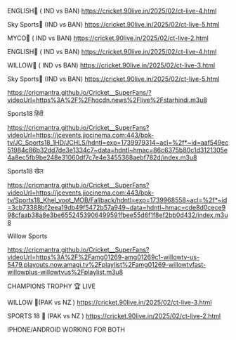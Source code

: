 ENGLISH🏏 ( IND vs BAN)
https://cricket.90live.in/2025/02/ct-live-4.html

Sky Sports🏏 (IND vs BAN)
https://cricket.90live.in/2025/02/ct-live-5.html

MYCO🏏 ( IND vs BAN)
https://cricket.90live.in/2025/02/ct-live-2.html

ENGLISH🏏 ( IND vs BAN)
https://cricket.90live.in/2025/02/ct-live-4.html

WILLOW🏏 ( IND vs BAN)
https://cricket.90live.in/2025/02/ct-live-3.html

Sky Sports🏏 (IND vs BAN)
https://cricket.90live.in/2025/02/ct-live-5.html

https://cricmantra.github.io/Cricket__SuperFans/?videoUrl=https%3A%2F%2Fhocdn.news%2Flive%2Fstarhindi.m3u8

Sports18 हिंदी

https://cricmantra.github.io/Cricket__SuperFans?videoUrl=https://jcevents.jiocinema.com:443/bpk-tv/JC_Sports18_1HD/JCHLS/hdntl=exp=1739979314~acl=%2f*~id=aaf549ec51984c86b32dd7de3e1334c7~data=hdntl~hmac=86c6375b80c1d3121305e4a8ec5fb9be248e31060df7c7e4e3455368aebf782d/index.m3u8

Sports18 खेल

https://cricmantra.github.io/Cricket__SuperFans?videoUrl=https://jcevents.jiocinema.com:443/bpk-tv/Sports18_Khel_voot_MOB/Fallback/hdntl=exp=1739968558~acl=%2f*~id=3cb73388bf2eea19db49f5472b57a949~data=hdntl~hmac=cde8d0cece998cfaab38a8e3be6552453906499591fbee55d6f1f8ef2bb0d432/index.m3u8

Willow Sports 

https://cricmantra.github.io/Cricket__SuperFans?videoUrl=https%3A%2F%2Famg01269-amg01269c1-willowtv-us-5479.playouts.now.amagi.tv%2Fplaylist%2Famg01269-willowtvfast-willowplus-willowtvus%2Fplaylist.m3u8


CHAMPIONS TROPHY 🏆 LIVE

WILLOW 🏏(PAK vs NZ )
https://cricket.90live.in/2025/02/ct-live-3.html


SPORTS 18 🏏 (PAK vs NZ )
https://cricket.90live.in/2025/02/ct-live-2.html

IPHONE/ANDROID WORKING FOR BOTH
